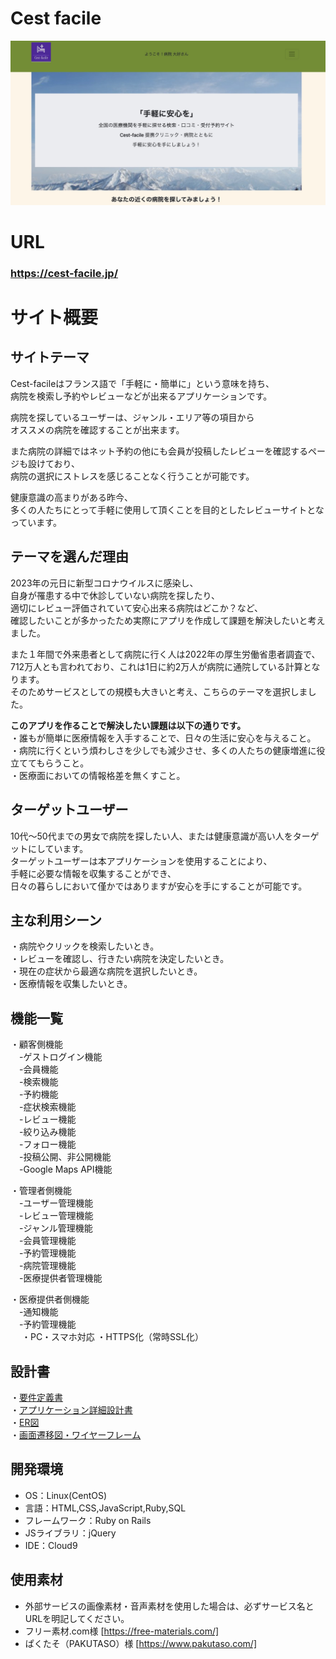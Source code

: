 # Cest facile
![サイトのページ](app/assets/images/introduction2.jpg)
# URL
 ### https://cest-facile.jp/

# サイト概要

## サイトテーマ
  Cest-facileはフランス語で「手軽に・簡単に」という意味を持ち、  
 病院を検索し予約やレビューなどが出来るアプリケーションです。  
 
  病院を探しているユーザーは、ジャンル・エリア等の項目から  
  オススメの病院を確認することが出来ます。  
 
  また病院の詳細ではネット予約の他にも会員が投稿したレビューを確認するページも設けており、  
 病院の選択にストレスを感じることなく行うことが可能です。
 
  健康意識の高まりがある昨今、  
 多くの人たちにとって手軽に使用して頂くことを目的としたレビューサイトとなっています。  

## テーマを選んだ理由

2023年の元日に新型コロナウイルスに感染し、  
自身が罹患する中で休診していない病院を探したり、    
適切にレビュー評価されていて安心出来る病院はどこか？など、  
確認したいことが多かったため実際にアプリを作成して課題を解決したいと考えました。   

また１年間で外来患者として病院に行く人は2022年の厚生労働省患者調査で、   
712万人とも言われており、これは1日に約2万人が病院に通院している計算となります。  
そのためサービスとしての規模も大きいと考え、こちらのテーマを選択しました。  

**このアプリを作ることで解決したい課題は以下の通りです。**  
・誰もが簡単に医療情報を入手することで、日々の生活に安心を与えること。  
・病院に行くという煩わしさを少しでも減少させ、多くの人たちの健康増進に役立ててもらうこと。  
・医療面においての情報格差を無くすこと。

## ターゲットユーザー
  10代〜50代までの男女で病院を探したい人、または健康意識が高い人をターゲットにしています。  
 ターゲットユーザーは本アプリケーションを使用することにより、  
 手軽に必要な情報を収集することができ、  
 日々の暮らしにおいて僅かではありますが安心を手にすることが可能です。  

## 主な利用シーン

 ・病院やクリックを検索したいとき。  
 ・レビューを確認し、行きたい病院を決定したいとき。  
 ・現在の症状から最適な病院を選択したいとき。  
 ・医療情報を収集したいとき。  

## 機能一覧

・顧客側機能  
　-ゲストログイン機能  
　-会員機能  
　-検索機能  
　-予約機能  
　-症状検索機能  
　-レビュー機能  
　-絞り込み機能  
　-フォロー機能  
　-投稿公開、非公開機能  
　-Google Maps API機能  

・管理者側機能  
　-ユーザー管理機能  
　-レビュー管理機能  
　-ジャンル管理機能  
　-会員管理機能  
　-予約管理機能  
　-病院管理機能  
　-医療提供者管理機能  

・医療提供者側機能  
　-通知機能  
　-予約管理機能  
　
・PC・スマホ対応
・HTTPS化（常時SSL化）
  
## 設計書

・[要件定義書](https://docs.google.com/spreadsheets/d/1oZdWzLsM9g0dWtrkGDPtBk6HjLN4c3g4b7i-lMQJYJ0/edit#gid=0)  
・[アプリケーション詳細設計書](https://docs.google.com/spreadsheets/d/15bPE2QYrCBH2v1KatOFgX9GU32jrxDNJ/edit#gid=549108681)  
・[ER図](https://app.diagrams.net/?libs=general;er#G1Q_iOKKHh6PrSUcrju63NVuPgczXO0OiY)  
・[画面遷移図・ワイヤーフレーム](https://app.diagrams.net/#G1BYclJ0HYfWqwHKBTXYlbYlFkBohjy4vE) 

## 開発環境

- OS：Linux(CentOS)
- 言語：HTML,CSS,JavaScript,Ruby,SQL
- フレームワーク：Ruby on Rails
- JSライブラリ：jQuery
- IDE：Cloud9

## 使用素材

- 外部サービスの画像素材・音声素材を使用した場合は、必ずサービス名とURLを明記してください。  
- フリー素材.com様 [https://free-materials.com/]
- ぱくたそ（PAKUTASO）様 [https://www.pakutaso.com/] 